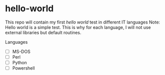 # hello-world

This repo will contain my first *hello world* test in different IT languages
Note: Hello world is a simple test. This is why for each language, I will not use external libraries but default routines.

Languages
- [ ] MS-DOS
- [ ] Perl
- [ ] Python
- [ ] Powershell
